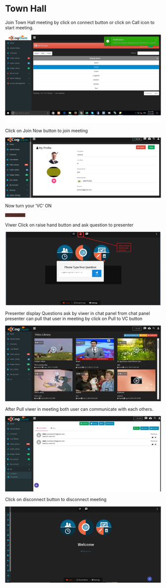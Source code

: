# Town Hall

Join Town Hall meeting by click on connect button or click on Call icon to start meeting.

![](../../.gitbook/assets/image%20%28163%29.png)

Click on Join Now button to join meeting

![](../../.gitbook/assets/image%20%28157%29.png)

Now turn your ‘VC’ ON

![](../../.gitbook/assets/image%20%2898%29.png)

Viwer Click on raise hand button and ask question to presenter

![](../../.gitbook/assets/image%20%2813%29.png)

Presenter display Questions ask by viwer in chat panel from chat panel presenter can pull that user in meeting by click on Pull to VC button

![](../../.gitbook/assets/image%20%28160%29.png)

After Pull viwer in meeting both user can communicate with each others.

![](../../.gitbook/assets/image%20%28136%29.png)

Click on disconnect button to disconnect meeting

![](../../.gitbook/assets/image%20%28141%29.png)

